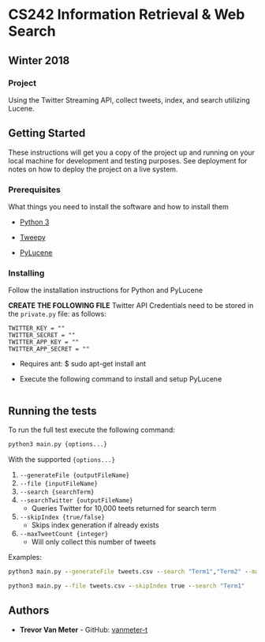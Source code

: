 # CS242 Information Retrieval & Web Search
## Winter 2018 
### Project

Using the Twitter Streaming API, collect tweets, index, and search utilizing Lucene. 

## Getting Started

These instructions will get you a copy of the project up and running on your local machine for development and testing purposes. See deployment for notes on how to deploy the project on a live system.

### Prerequisites

What things you need to install the software and how to install them

- [Python 3](https://www.python.org/download/releases/3.0/)

- [Tweepy](https://github.com/tweepy/tweepy)

- [PyLucene](http://lucene.apache.org/pylucene/)

### Installing

Follow the installation instructions for Python and PyLucene 

**CREATE THE FOLLOWING FILE**
Twitter API Credentials need to be stored in the `private.py` file: as follows:
```
TWITTER_KEY = ""
TWITTER_SECRET = ""
TWITTER_APP_KEY = ""
TWITTER_APP_SECRET = ""
```

- Requires ant: $ sudo apt-get install ant

- Execute the following command to install and setup PyLucene
```cmd

```

## Running the tests

To run the full test execute the following command: 

```cmd
python3 main.py {options...}
```

With the supported `{options...}`

1. `--generateFile {outputFileName}`
2. `--file {inputFileName}`
3. `--search {searchTerm}`
4. `--searchTwitter {outputFileName}`
    - Queries Twitter for 10,000 teets returned for search term
5. `--skipIndex {true/false}`
    - Skips index generation if already exists
6. `--maxTweetCount {integer}`
    - Will only collect this number of tweets

Examples:
```cmd
python3 main.py --generateFile tweets.csv --search "Term1","Term2" --maxTweetCount 10000
```
```cmd
python3 main.py --file tweets.csv --skipIndex true --search "Term1"
```
## Authors

* **Trevor Van Meter** - GitHub: [vanmeter-t](https://github.com/vanmeter-t)

